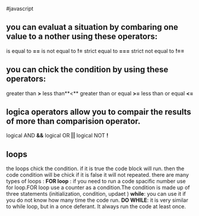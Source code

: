 #javascript
## you can evaluat a situation by combaring one value to a nother using these operators:
is equal to **==**
is not equal to **!=**
strict equal to **===**
strict not equal to **!==**

## you can chick the condition by using these operators:
greater than **>**
less than**<**
greater than or equal **>=**
less than or equal **<=**

## logica operators allow you to compair the results of more than comparision operator.
logical AND **&&**
logical OR **||**
 logical NOT **!**

## loops 
the loops chick the condition. if it is true the code block will run. then the code condition will be chick if it is false it will not repeated.
there are many types of loops :
**FOR loop** : if you need to run a code spacific number use for loop.FOR loop use a counter as a condition.The condition is made up of three statements (initialization, condition, updaet )
**while**: you can use it if you do not know how many time the code run.
**DO WHILE**: it is very similar to while loop, but in a once deferant. It always run the code at least once.
 


